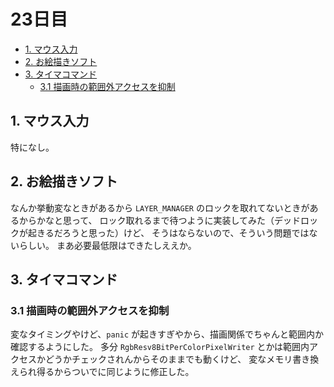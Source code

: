 # 23日目

<!-- mtoc-start -->

- [1. マウス入力](#1-マウス入力)
- [2. お絵描きソフト](#2-お絵描きソフト)
- [3. タイマコマンド](#3-タイマコマンド)
  - [3.1 描画時の範囲外アクセスを抑制](#31-描画時の範囲外アクセスを抑制)

<!-- mtoc-end -->

## 1. マウス入力

特になし。

## 2. お絵描きソフト

なんか挙動変なときがあるから `LAYER_MANAGER` のロックを取れてないときがあるからかなと思って、
ロック取れるまで待つように実装してみた（デッドロックが起きるだろうと思った）けど、
そうはならないので、そういう問題ではないらしい。
まあ必要最低限はできたしええか。

## 3. タイマコマンド

### 3.1 描画時の範囲外アクセスを抑制

変なタイミングやけど、`panic` が起きすぎやから、描画関係でちゃんと範囲内か確認するようにした。
多分 `RgbResv8BitPerColorPixelWriter` とかは範囲内アクセスかどうかチェックされんからそのままでも動くけど、
変なメモリ書き換えられ得るからついでに同じように修正した。
